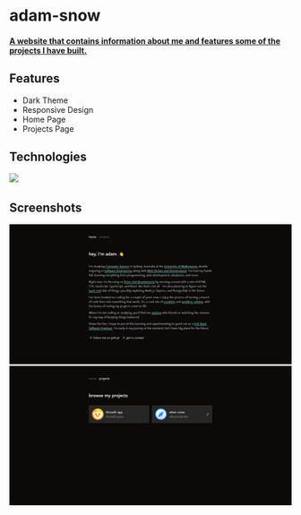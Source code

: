 # adam-snow
#### [A website that contains information about me and features some of the projects I have built.](https://adamsnow.dev)

## Features
- Dark Theme
- Responsive Design
- Home Page
- Projects Page

## Technologies
[![](https://skillicons.dev/icons?i=html,css,tailwind)](https://adamsnow.dev)

## Screenshots
[![](public/home-screenshot.png)](https://adamsnow.dev)
[![](public/projects-screenshot.png)](https://adamsnow.dev)